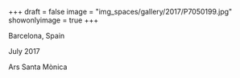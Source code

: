 +++
draft = false
image = "img_spaces/gallery/2017/P7050199.jpg"
showonlyimage = true
+++

Barcelona, Spain

July 2017
<!--more-->
Ars Santa Mònica
